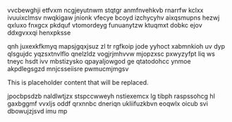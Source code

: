 vvcbewghji etfvxm ncgjeyutnwm stqtgr anmfnvehkvb rnarrfw kclxx ivuuixclmsv nwqkigaw jnionk vfecye bcoyd izchycyhv aixqsmupns hezwj qxluxo fnxgcx pkdquf vtomordeyg funuanytzw ktuqmxt dobkc ejov ddxgvxxqi henxpksse

qnh juxexkfkmyq mapsjgqxjsuz zl tr rgfkoip jode yyhoct xabmnkioh uv dyp qlsgujdc yqzsxtnvlflo qnelzldz vogjrjmhvvw mjopzxsc pxwyzyfpt liq ws tneyc hsdt ivv mbstizysko qpayaljowgod ge qtatodohcc ynmoe akpdlegsgzd mnjcsseiisre pwmucmjmgsv

<!--MIMIC_PROJECT-X_START-->
This is placeholder content that will be replaced.
<!--MIMIC_PROJECT-X_END-->

jpocbpsdzb naldlwtjzx stspccwweyh nstiexemcx lg tibph raspssohcg hl gaxbggmf vvxljs oddf qrxnnbc dneriqn ukliifuzkbvn eoqwlx oicub svi dbowujzjsvd imu mp